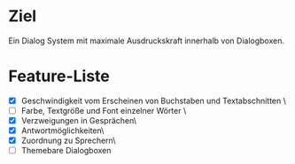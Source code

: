 # Ziel
Ein Dialog System mit maximale Ausdruckskraft innerhalb von Dialogboxen.

# Feature-Liste
- [x] Geschwindigkeit vom Erscheinen von Buchstaben und Textabschnitten \
- [ ] Farbe, Textgröße und Font einzelner Wörter \
- [x] Verzweigungen in Gesprächen\
- [x] Antwortmöglichkeiten\
- [x] Zuordnung zu Sprechern\
- [ ] Themebare Dialogboxen
